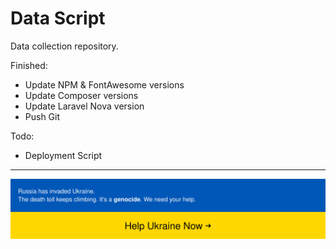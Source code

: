 # Data Script

Data collection repository.

Finished:

* Update NPM & FontAwesome versions
* Update Composer versions
* Update Laravel Nova version
* Push Git

Todo:

* Deployment Script

---

[![Stand With Ukraine](https://raw.githubusercontent.com/vshymanskyy/StandWithUkraine/main/banner2-direct.svg)](https://vshymanskyy.github.io/StandWithUkraine/)

<!--
Todo: Not working on server:

/vendor/illuminate/console/Concerns/ConfiguresPrompts.php

Comment out:

```php
//Prompt::interactive(($input->isInteractive() && defined('STDIN') && stream_isatty(STDIN)) || $this->laravel->runningUnitTests());
//Prompt::fallbackWhen(windows_os() || $this->laravel->runningUnitTests());
```

-->
